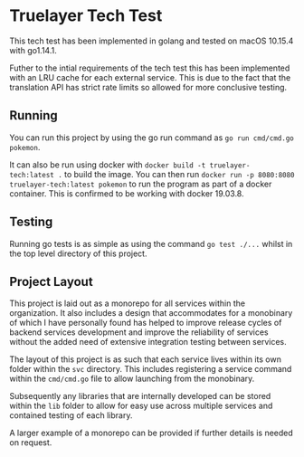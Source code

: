 # Truelayer Tech Test

This tech test has been implemented in golang and tested on macOS 10.15.4 with go1.14.1.

Futher to the intial requirements of the tech test this has been implemented with an LRU cache for each external service. This is due to the fact that the translation
API has strict rate limits so allowed for more conclusive testing.

## Running

You can run this project by using the go run command as `go run cmd/cmd.go pokemon`.

It can also be run using docker with `docker build -t truelayer-tech:latest .` to build the image. You can then run `docker run -p 8080:8080 truelayer-tech:latest pokemon`
to run the program as part of a docker container. This is confirmed to be working with docker 19.03.8.

## Testing

Running go tests is as simple as using the command `go test ./...` whilst in the top level directory of this project.

## Project Layout

This project is laid out as a monorepo for all services within the organization. It also includes a design that accommodates for a monobinary of which I have
personally found has helped to improve release cycles of backend services development and improve the reliability of services without the added need of extensive
integration testing between services.

The layout of this project is as such that each service lives within its own folder within the `svc` directory. This includes registering a service command within
the `cmd/cmd.go` file to allow launching from the monobinary.

Subsequently any libraries that are internally developed can be stored within the `lib` folder to allow for easy use across multiple services and contained testing
of each library.

A larger example of a monorepo can be provided if further details is needed on request.
